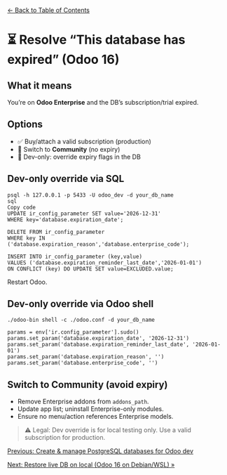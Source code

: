 [← Back to Table of Contents](../README.md#table-of-contents)

# ⏳ Resolve “This database has expired” (Odoo 16)

## What it means
You’re on **Odoo Enterprise** and the DB’s subscription/trial expired.

## Options
- ✅ Buy/attach a valid subscription (production)
- 🔄 Switch to **Community** (no expiry)
- 🧪 Dev-only: override expiry flags in the DB

## Dev-only override via SQL
```
psql -h 127.0.0.1 -p 5433 -U odoo_dev -d your_db_name
sql
Copy code
UPDATE ir_config_parameter SET value='2026-12-31'
WHERE key='database.expiration_date';

DELETE FROM ir_config_parameter
WHERE key IN ('database.expiration_reason','database.enterprise_code');

INSERT INTO ir_config_parameter (key,value)
VALUES ('database.expiration_reminder_last_date','2026-01-01')
ON CONFLICT (key) DO UPDATE SET value=EXCLUDED.value;
```
Restart Odoo.

## Dev-only override via Odoo shell
```
./odoo-bin shell -c ./odoo.conf -d your_db_name

params = env['ir.config_parameter'].sudo()
params.set_param('database.expiration_date', '2026-12-31')
params.set_param('database.expiration_reminder_last_date', '2026-01-01')
params.set_param('database.expiration_reason', '')
params.set_param('database.enterprise_code', '')
```

## Switch to Community (avoid expiry)
- Remove Enterprise addons from `addons_path`.
- Update app list; uninstall Enterprise-only modules.
- Ensure no menu/action references Enterprise models.

>⚠️ Legal: Dev override is for local testing only. Use a valid subscription for production.

[Previous: Create & manage PostgreSQL databases for Odoo dev](./02-create-manage-postgres-odoo.md)

[Next: Restore live DB on local (Odoo 16 on Debian/WSL) »](./04-restore-live-db-local.md)



